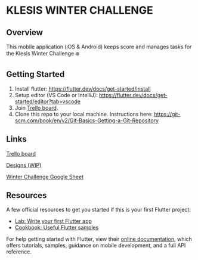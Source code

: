 # KLESIS WINTER CHALLENGE

## Overview
This mobile application (iOS & Android) keeps score and manages tasks for the Klesis Winter Challenge ❄️

## Getting Started

1. Install flutter: https://flutter.dev/docs/get-started/install
2. Setup editor (VS Code or IntelliJ): https://flutter.dev/docs/get-started/editor?tab=vscode
3. Join [Trello board](https://trello.com/invite/b/vVtNtz68/6c19f5c9c3c5ab3d8e3ce2865ad37596/klesis-winter-challenge).
4. Clone this repo to your local machine. Instructions here: https://git-scm.com/book/en/v2/Git-Basics-Getting-a-Git-Repository

## Links
[Trello board](https://trello.com/b/vVtNtz68/klesis-winter-challenge)

[Designs (WIP)](https://www.figma.com/file/yknxarbabVvBScc0Qc4Hju/Klesis-Winter-Challenge?node-id=1%3A2)

[Winter Challenge Google Sheet](https://docs.google.com/spreadsheets/u/1/d/1UuLdGUT91CTy6u11K8Q1L1At_RJ7Fo5Lpyr2Audu48U/edit?usp=drive_web&ouid=100650900017863898680)

## Resources
A few official resources to get you started if this is your first Flutter project:

- [Lab: Write your first Flutter app](https://flutter.dev/docs/get-started/codelab)
- [Cookbook: Useful Flutter samples](https://flutter.dev/docs/cookbook)

For help getting started with Flutter, view their
[online documentation](https://flutter.dev/docs), which offers tutorials,
samples, guidance on mobile development, and a full API reference.
